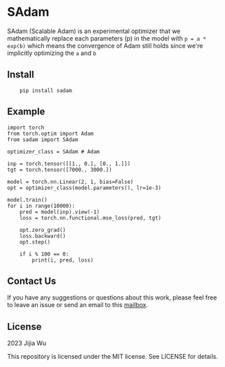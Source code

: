 # SAdam

SAdam (Scalable Adam) is an experimental optimizer that we
mathematically replace each parameters (p) in the model with
    ``` p = a * exp(b) ```
which means the convergence of Adam still holds since
we're implicitly optimizing the `a` and `b`

## Install
```
    pip install sadam
```

## Example
```python=
import torch
from torch.optim import Adam
from sadam import SAdam

optimizer_class = SAdam # Adam

inp = torch.tensor([[1., 0.], [0., 1.]])
tgt = torch.tensor([7000., 3000.])

model = torch.nn.Linear(2, 1, bias=False)
opt = optimizer_class(model.parameters(), lr=1e-3)

model.train()
for i in range(10000):
    pred = model(inp).view(-1)
    loss = torch.nn.functional.mse_loss(pred, tgt)

    opt.zero_grad()
    loss.backward()
    opt.step()

    if i % 100 == 0:
        print(i, pred, loss)

```


## Contact Us
If you have any suggestions or questions about this work, please feel free to leave an issue or send an email to this [mailbox](mailto:jijiawu.cs@gmail.com).


## License

2023 Jijia Wu

This repository is licensed under the MIT license. See LICENSE for details.
